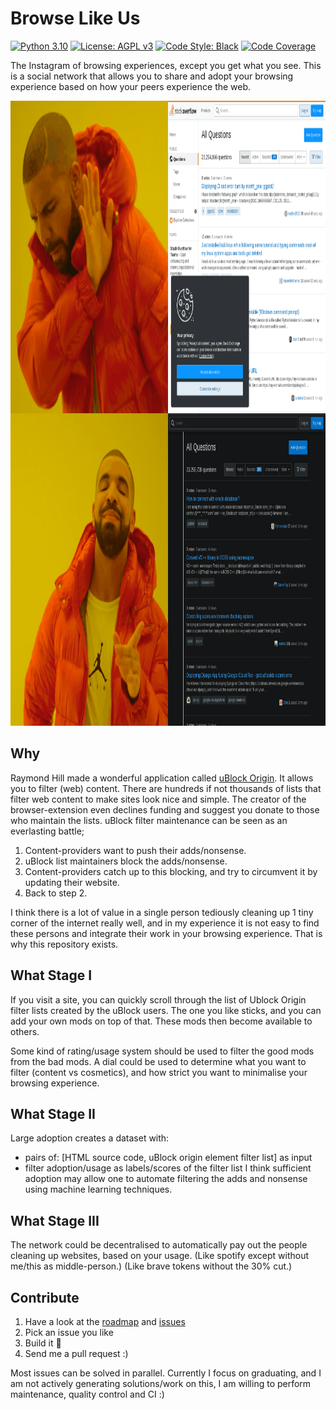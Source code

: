 # Browse Like Us

[![Python 3.10][python_badge]](https://www.python.org/downloads/release/python-3106/)
[![License: AGPL v3][agpl3_badge]](https://www.gnu.org/licenses/agpl-3.0)
[![Code Style: Black][black_badge]](https://github.com/ambv/black)
[![Code Coverage][codecov_badge]](https://codecov.io/gh/a-t-0/snnalgos)

The Instagram of browsing experiences, except you get what you see.
This is a social network that allows you to share and adopt your browsing
experience based on how your peers experience the web.

<img src=https://github.com/HiveMinds/browse-like-us/blob/main/meme/output.gif
width="1000" height="1000" />

## Why

Raymond Hill made a wonderful application called [uBlock Origin](https://github.com/gorhill/uBlock). It allows you to
filter (web) content. There are hundreds if not thousands of lists that filter
web content to make sites look nice and simple. The creator of the
browser-extension even declines funding and suggest you donate to those who
maintain the lists. uBlock filter maintenance can be seen as an everlasting battle;

1. Content-providers want to push their adds/nonsense.
1. uBlock list maintainers block the adds/nonsense.
1. Content-providers catch up to this blocking, and try to
   circumvent it by updating their website.
1. Back to step 2.

I think there is a lot of value in a single person tediously cleaning up 1 tiny
corner of the internet really well, and in my experience it is not easy to find
these persons and integrate their work in your browsing experience. That is why
this repository exists.

## What Stage I

If you visit a site, you can quickly scroll through the list of Ublock Origin
filter lists created by the uBlock users. The one you like sticks, and you can
add your own mods on top of that. These mods then become available to others.

Some kind of rating/usage system should be used to filter the good mods from
the bad mods. A dial could be used to determine what you want to filter 
(content vs cosmetics), and how strict you want to minimalise your browsing 
experience.

## What Stage II

Large adoption creates a dataset with:

- pairs of: \[HTML source code, uBlock origin element filter list\] as input
- filter adoption/usage as labels/scores of the filter list
  I think sufficient adoption may allow one to automate filtering the adds and
  nonsense using machine learning techniques.

## What Stage III

The network could be decentralised to automatically pay out the people cleaning
up websites, based on your usage. (Like spotify except without me/this as
middle-person.) (Like brave tokens without the 30% cut.)

## Contribute
1. Have a look at the [roadmap](https://github.com/HiveMinds/browse-like-us/milestones)
and [issues](https://github.com/HiveMinds/browse-like-us/issues)
1. Pick an issue you like
2. Build it :rocket:
3. Send me a pull request :)
 
Most issues can be solved in parallel. Currently I focus on graduating, and
I am not actively generating solutions/work on this, I am willing to perform 
maintenance, quality control and CI :)

<!-- Un-wrapped URL's (Badges and Hyperlinks) -->

[agpl3_badge]: https://img.shields.io/badge/License-AGPL_v3-blue.svg
[black_badge]: https://img.shields.io/badge/code%20style-black-000000.svg
[codecov_badge]: https://codecov.io/gh/a-t-0/snn/branch/main/graph/badge.svg
[python_badge]: https://img.shields.io/badge/python-3.10-blue.svg

